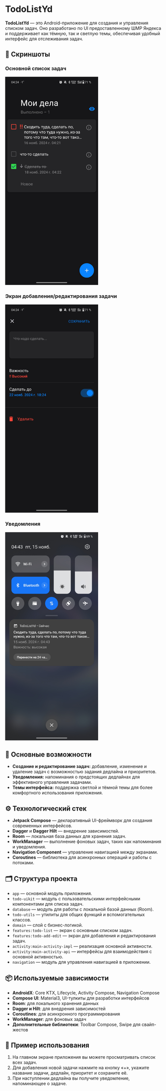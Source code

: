 # TodoListYd

**TodoListYd** — это Android-приложение для создания и управления списком задач. Оно разработано по UI предоставленному ШМР Яндекса и поддерживает как тёмную, так и светлую темы, обеспечивая удобный интерфейс для отслеживания задач.

## 📱 Скриншоты

### Основной список задач
<img src="screenshots/Screenshot_main_list.jpg" width="300" alt="Основной список задач">

### Экран добавления/редактирования задачи
<img src="screenshots/Screenshot_add_edit.jpg" width="300" alt="Добавление или редактирование задачи">

### Уведомления
<img src="screenshots/Screenshot_notif.jpg" width="300" alt="Уведомление">

## 🚀 Основные возможности

- **Создание и редактирование задач:** добавление, изменение и удаление задач с возможностью задания дедлайна и приоритетов.
- **Уведомления:** напоминания о предстоящих дедлайнах для эффективного управления задачами.
- **Темы интерфейса:** поддержка светлой и тёмной темы для более комфортного использования приложения.

## ⚙️ Технологический стек

- **Jetpack Compose** — декларативный UI-фреймворк для создания современных интерфейсов.
- **Dagger** и **Dagger Hilt** — внедрение зависимостей.
- **Room** — локальная база данных для хранения задач.
- **WorkManager** — выполнение фоновых задач, таких как напоминания и уведомления.
- **Navigation Component** — управление навигацией между экранами.
- **Coroutines** — библиотека для асинхронных операций и работы с потоками.

## 🗂 Структура проекта

- `app` — основной модуль приложения.
- `todo-uikit` — модуль с пользовательскими интерфейсными компонентами для списка задач.
- `database` — модуль для работы с локальной базой данных (Room).
- `todo-utils` — утилиты для общих функций и вспомогательных классов.
- `domain` — слой с бизнес-логикой.
- `features:todo-list` — экран с основным списком задач.
- `features:todo-add-edit` — экран для добавления и редактирования задач.
- `activity:main-activity-impl` — реализация основной активности.
- `activity:main-activity-api` — интерфейсы для взаимодействия с основной активностью.
- `navigation` — модуль для управления навигацией в приложении.

## 📦 Используемые зависимости

- **AndroidX**: Core KTX, Lifecycle, Activity Compose, Navigation Compose
- **Compose UI**: Material3, UI-тулкиты для разработки интерфейсов
- **Room**: для локального хранения данных
- **Dagger и Hilt**: для внедрения зависимостей
- **Coroutines**: для асинхронного программирования
- **WorkManager**: для фоновых задач
- **Дополнительные библиотеки**: Toolbar Compose, Swipe для свайп-жестов

## 🧩 Пример использования

1. На главном экране приложения вы можете просматривать список всех задач.
2. Для добавления новой задачи нажмите на кнопку «+», укажите название задачи, дедлайн, приоритет и сохраните её.
3. При наступлении дедлайна вы получите уведомление, напоминающее о задаче.
